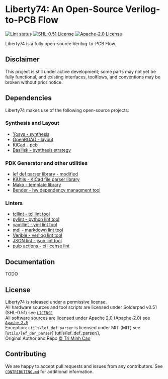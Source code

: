 # Liberty74: An Open-Source Verilog-to-PCB Flow

[![Lint status](https://github.com/TheMightyDuckOfDoom/liberty74/actions/workflows/lint.yml/badge.svg)](https://github.com/TheMightyDuckOfDoom/liberty74/actions)
[![SHL-0.51 License](https://img.shields.io/badge/license-SHL--0.51-blue)](LICENSE)
[![Apache-2.0 License](https://img.shields.io/badge/License-Apache_2.0-blue.svg)](https://opensource.org/licenses/Apache-2.0)

Liberty74 is a fully open-source Verilog-to-PCB Flow.

## Disclaimer

This project is still under active development;
 some parts may not yet be fully functional, and existing interfaces,
 toolflows, and conventions may be broken without prior notice.

## Dependencies

Liberty74 makes use of the following open-source projects:

### Synthesis and Layout

- [Yosys - synthesis](https://https://github.com/YosysHQ/yosys)
- [OpenROAD - layout](https://github.com/The-OpenROAD-Project/OpenROAD)
- [KiCad - pcb](https://www.kicad.org/)
- [Basilisk - synthesis strategy](https://github.com/pulp-platform/cheshire-ihp130-o/tree/basilisk-dev)

### PDK Generator and other utilities

- [lef def parser library - modified](https://github.com/trimcao/lef-parser)
- [KiUtils - KiCad file parser library](https://pypi.org/project/kiutils/)
- [Mako - template library](https://pypi.org/project/Mako/)
- [Bender - hw dependency managment tool](https://github.com/pulp-platform/bender)

### Linters

- [tcllint - tcl lint tool](https://pypi.org/project/tclint/)
- [pylint - python lint tool](https://pypi.org/project/pylint/)
- [yamllint - yml lint tool](https://pypi.org/project/yamllint/)
- [mdl - markdown lint tool](https://github.com/markdownlint/markdownlint)
- [Verible - verilog lint tool](https://github.com/chipsalliance/verible)
- [JSON lint - json lint tool](https://github.com/zaach/jsonlint)
- [pulp actions - ci license lint](https://github.com/pulp-platform/pulp-actions)

## Documentation

TODO

## License

Liberty74 is released under a permissive license.\
All hardware sources and tool scripts are licensed under Solderpad v0.51 (SHL-0.51)
 see [`LICENSE`](LICENSE)\
All software sources are licensed under Apache 2.0 (Apache-2.0) see [`Apache-2.0`](https://opensource.org/license/apache-2-0)\
Exception: `utils/lef_def_parser` is licensed under MIT (MIT) see [`utils/lef_der_parser`]
(utils/lef_def_parser/),\
 Original Author and Repo [&copy; Tri Minh Cao](https://github.com/trimcao/lef-parser)

## Contributing

We are happy to accept pull requests and issues from any contributors. See [`CONTRIBUTING.md`](CONTRIBUTING.md)
for additional information.
